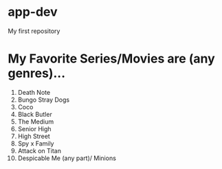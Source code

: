 # app-dev
My first repository

# My Favorite Series/Movies are (any genres)...
1. Death Note
2. Bungo Stray Dogs
3. Coco
4. Black Butler
5. The Medium
6. Senior High
7. High Street
8. Spy x Family
9. Attack on Titan
10. Despicable Me (any part)/ Minions

